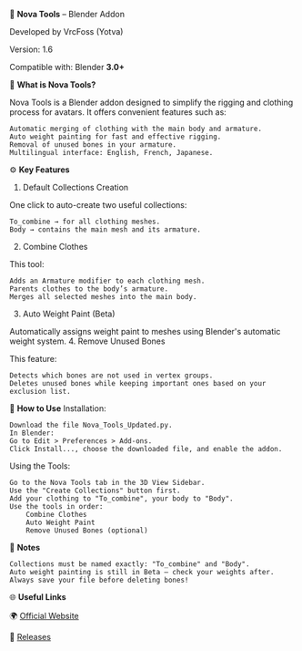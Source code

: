 🧰 **Nova Tools** – Blender Addon

Developed by VrcFoss (Yotva)

Version: 1.6

Compatible with: Blender **3.0+**


🎯 **What is Nova Tools?**

Nova Tools is a Blender addon designed to simplify the rigging and clothing process for avatars. It offers convenient features such as:

    Automatic merging of clothing with the main body and armature.
    Auto weight painting for fast and effective rigging.
    Removal of unused bones in your armature.
    Multilingual interface: English, French, Japanese.

⚙️ **Key Features**
1. Default Collections Creation

One click to auto-create two useful collections:

    To_combine → for all clothing meshes.
    Body → contains the main mesh and its armature.

2. Combine Clothes

This tool:

    Adds an Armature modifier to each clothing mesh.
    Parents clothes to the body’s armature.
    Merges all selected meshes into the main body.

3. Auto Weight Paint (Beta)

Automatically assigns weight paint to meshes using Blender's automatic weight system.
4. Remove Unused Bones

This feature:

    Detects which bones are not used in vertex groups.
    Deletes unused bones while keeping important ones based on your exclusion list.

🧪 **How to Use**
Installation:

    Download the file Nova_Tools_Updated.py.
    In Blender:
    Go to Edit > Preferences > Add-ons.
    Click Install..., choose the downloaded file, and enable the addon.

Using the Tools:

    Go to the Nova Tools tab in the 3D View Sidebar.
    Use the "Create Collections" button first.
    Add your clothing to "To_combine", your body to "Body".
    Use the tools in order:
        Combine Clothes
        Auto Weight Paint
        Remove Unused Bones (optional)

📌 **Notes**

    Collections must be named exactly: "To_combine" and "Body".
    Auto weight painting is still in Beta — check your weights after.
    Always save your file before deleting bones!

🌐 **Useful Links**

🌍 [Official Website](https://yotva.shop)

🧰 [Releases](https://github.com/Lagrandelouise/NovaTools/releases/tag/blender)
    
